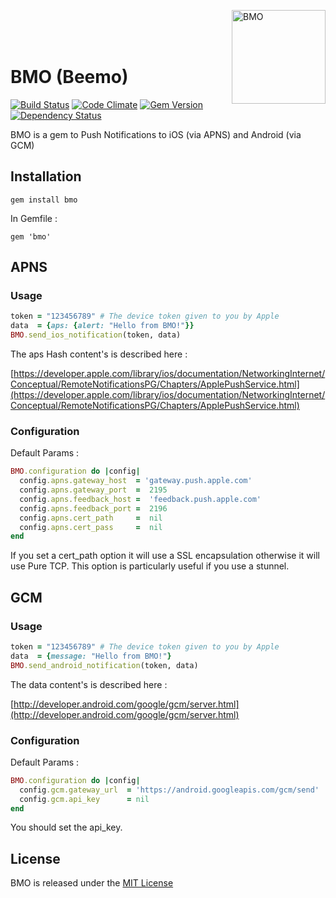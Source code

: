 <img src="https://raw.github.com/antoinelyset/bmo/master/bmo.png"
     alt="BMO"
     align="right"
     width="150px"/>

<br>
<br>
<br>

# BMO (Beemo)

[![Build Status](https://travis-ci.org/antoinelyset/bmo.png?branch=master)](https://travis-ci.org/antoinelyset/bmo)
[![Code Climate](https://codeclimate.com/github/antoinelyset/bmo.png)](https://codeclimate.com/github/antoinelyset/bmo)
[![Gem Version](https://badge.fury.io/rb/bmo.png)](http://badge.fury.io/rb/bmo)
[![Dependency Status](https://gemnasium.com/antoinelyset/bmo.png)](https://gemnasium.com/antoinelyset/bmo)

BMO is a gem to Push Notifications to iOS (via APNS) and Android (via GCM)

## Installation

```
gem install bmo
```

In Gemfile :

```
gem 'bmo'
```

## APNS

### Usage

```ruby
token = "123456789" # The device token given to you by Apple
data  = {aps: {alert: "Hello from BMO!"}}
BMO.send_ios_notification(token, data)
```

The aps Hash content's is described here :

[https://developer.apple.com/library/ios/documentation/NetworkingInternet/Conceptual/RemoteNotificationsPG/Chapters/ApplePushService.html](https://developer.apple.com/library/ios/documentation/NetworkingInternet/Conceptual/RemoteNotificationsPG/Chapters/ApplePushService.html)

### Configuration

Default Params :

```ruby
BMO.configuration do |config|
  config.apns.gateway_host  = 'gateway.push.apple.com'
  config.apns.gateway_port  =  2195
  config.apns.feedback_host =  'feedback.push.apple.com'
  config.apns.feedback_port =  2196
  config.apns.cert_path     =  nil
  config.apns.cert_pass     =  nil
end
```

If you set a cert_path option it will use a SSL encapsulation otherwise it will use Pure TCP.
This option is particularly useful if you use a stunnel.

## GCM

### Usage

```ruby
token = "123456789" # The device token given to you by Apple
data  = {message: "Hello from BMO!"}
BMO.send_android_notification(token, data)
```

The data content's is described here :

[http://developer.android.com/google/gcm/server.html](http://developer.android.com/google/gcm/server.html)

### Configuration

Default Params :

```ruby
BMO.configuration do |config|
  config.gcm.gateway_url  = 'https://android.googleapis.com/gcm/send'
  config.gcm.api_key      = nil
end
```

You should set the api_key.

## License

BMO is released under the [MIT
License](http://www.opensource.org/licenses/MIT)
